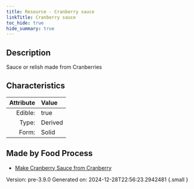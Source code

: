 ```yaml
---
title: Resource - Cranberry sauce
linkTitle: Cranberry sauce
toc_hide: true
hide_summary: true
---
```


## Description
Sauce or relish made from Cranberries

## Characteristics

| Attribute      | Value |
|--------:|:------|
|Edible:|true|
|Type:|Derived|
|Form:|Solid|
 



## Made by Food Process

- [Make Cranberry Sauce from Cranberry](/docs/definitions/food/make-cranberry-sauce-from-cranberry)

    

Version: pre-3.9.0 Generated on: 2024-12-28T22:56:23.2942481
{.small }

